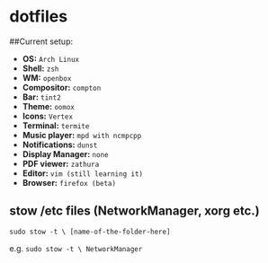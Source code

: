 # dotfiles
##Current setup:
* **OS:** `Arch Linux`
* **Shell:** `zsh`
* **WM:** `openbox`
* **Compositor:** `compton`
* **Bar:** `tint2`
* **Theme:** `oomox`
* **Icons:** `Vertex`
* **Terminal:** `termite`
* **Music player:** `mpd with ncmpcpp`
* **Notifications:** `dunst`
* **Display Manager:** `none`
* **PDF viewer:** `zathura`
* **Editor:** `vim (still learning it)`
* **Browser:** `firefox (beta)`

## stow /etc files (NetworkManager, xorg etc.)
`sudo stow -t \ [name-of-the-folder-here]`

e.g. `sudo stow -t \ NetworkManager` 
